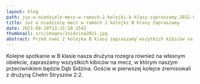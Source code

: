 ```yaml
---
layout: blog
path: juz-w-niedziele-mecz-w-ramach-2-kolejki-b-klasy-zapraszamy-2021-08-20
title: Już w niedzielę mecz w ramach 2 kolejki B klasy Zapraszamy
date: 2021-08-20T13:15:20.154Z
thumbnail: src/images/2sidzina2021.jpg
abstract: Przed nami 2 kolejka B klasy zapraszamy wszytkich kibiców na mecz
---
```

Kolejne spotkanie w B klasie nasza drużyna rozegra również na własnym obiekcie, zapraszamy wszystkich kibiców na mecz, w którym naszym przeciwnikiem będzie Dąb Sidzina. Goście w pierwszej kolejce zremisowali z drużyną Chełm Stryszów 2:2.